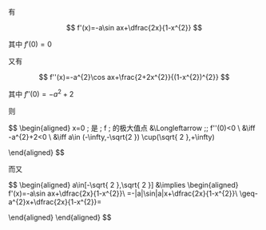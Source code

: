 有

$$
f'(x)=-a\sin ax+\dfrac{2x}{1-x^{2}}
$$

其中 $f'(0)=0$

又有

$$
f''(x)=-a^{2}\cos ax+\frac{2+2x^{2}}{(1-x^{2})^{2}}
$$

其中 $f''(0)=-a^{2}+2$

则 

$$
\begin{aligned}
x=0 \; 是 \; f \; 的极大值点 &\Longleftarrow \;\; f''(0)<0 \\
&\iff -a^{2}+2<0  \\
&\iff a\in (-\infty,-\sqrt{2 }) \cup(\sqrt{ 2 },+\infty)

\end{aligned}
$$

而又

$$
\begin{aligned}
a\in[-\sqrt{ 2 },\sqrt{ 2 }] &\implies
\begin{aligned}
f'(x)=-a\sin ax+\dfrac{2x}{1-x^{2}}\\
=-|a|\sin|a|x+\dfrac{2x}{1-x^{2}}\\
\geq-a^{2}x+\dfrac{2x}{1-x^{2}}=

\end{aligned}
\end{aligned}
$$